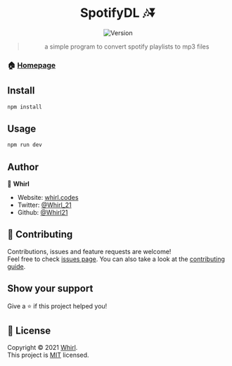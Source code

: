 <h1 align="center"> SpotifyDL 🎶⏬</h1>
<div align="center" >
  <img alt="Version" src="https://img.shields.io/badge/version-1.0.0-blue.svg?cacheSeconds=2592000" />


> a simple program to convert spotify playlists to mp3 files

</div>

### 🏠 [Homepage](https://github.com/Whirl21/SpotifyDL#readme)

## Install

```sh
npm install
```

## Usage

```sh
npm run dev
```

## Author

👤 **Whirl**

- Website: [whirl.codes](https://whirl.codes)
- Twitter: [@Whirl_21](https://twitter.com/Whirl_21)
- Github: [@Whirl21](https://github.com/Whirl21)

## 🤝 Contributing

Contributions, issues and feature requests are welcome!<br />Feel free to check [issues page](https://github.com/Whirl21/SpotifyDL/issues). You can also take a look at the [contributing guide](https://github.com/Whirl21/SpotifyDL/blob/master/CONTRIBUTING.md).

## Show your support

Give a ⭐️ if this project helped you!

## 📝 License

Copyright © 2021 [Whirl](https://github.com/Whirl21).<br />
This project is [MIT](https://github.com/Whirl21/SpotifyDL/blob/master/LICENSE) licensed.

